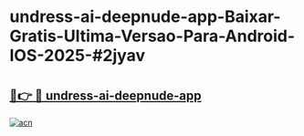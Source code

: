# undress-ai-deepnude-app-Baixar-Gratis-Ultima-Versao-Para-Android-IOS-2025-#2jyav

# <h2><a href="https://ainizakaria.my?title=undress-ai-deepnude-app&ref=22M">🔗👉 🔴 undress-ai-deepnude-app</a></h2>

[![acn](https://github.com/user-attachments/assets/0f9c940e-d8b0-45ae-aac7-cd30a18b3e1c)](https://ainizakaria.my?title=undress-ai-deepnude-app&ref=22M)

